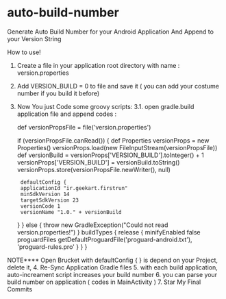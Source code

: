 # auto-build-number
Generate Auto Build Number for your Android Application And Append to your Version String

How to use!
1. Create a file in your application root directory with name : version.properties
2. Add VERSION_BUILD = 0 to file and save it ( you can add your costume number if you build it before)
3. Now You just Code some groovy scripts:
3.1. open gradle.build application file and append codes : 

    def versionPropsFile = file('version.properties')

    if (versionPropsFile.canRead()) {
        def Properties versionProps = new Properties()
        versionProps.load(new FileInputStream(versionPropsFile))
        def versionBuild = versionProps['VERSION_BUILD'].toInteger() + 1
        versionProps['VERSION_BUILD'] = versionBuild.toString()
        versionProps.store(versionPropsFile.newWriter(), null)

        defaultConfig {
        applicationId "ir.geekart.firstrun"
        minSdkVersion 14
        targetSdkVersion 23
        versionCode 1
        versionName "1.0." + versionBuild
    } }
        else {
            throw new GradleException("Could not read version.properties!")
        }
    buildTypes {
        release {
            minifyEnabled false
            proguardFiles getDefaultProguardFile('proguard-android.txt'), 'proguard-rules.pro'
        }
    }
}

NOTE**** Open Brucket with defaultConfig { } is depend on your Project, delete it,
4. Re-Sync Application Gradle files
5. with each build application, auto-increament script increases your build number
6. you can parse your build number on application ( codes in MainActivity )
7. Star My Final Commits
